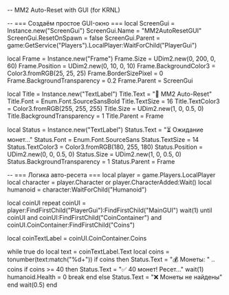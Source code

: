 -- MM2 Auto-Reset with GUI (for KRNL)

-- === Создаём простое GUI-окно ===
local ScreenGui = Instance.new("ScreenGui")
ScreenGui.Name = "MM2AutoResetGUI"
ScreenGui.ResetOnSpawn = false
ScreenGui.Parent = game:GetService("Players").LocalPlayer:WaitForChild("PlayerGui")

local Frame = Instance.new("Frame")
Frame.Size = UDim2.new(0, 200, 0, 60)
Frame.Position = UDim2.new(0, 10, 0, 10)
Frame.BackgroundColor3 = Color3.fromRGB(25, 25, 25)
Frame.BorderSizePixel = 0
Frame.BackgroundTransparency = 0.2
Frame.Parent = ScreenGui

local Title = Instance.new("TextLabel")
Title.Text = "🔁 MM2 Auto-Reset"
Title.Font = Enum.Font.SourceSansBold
Title.TextSize = 16
Title.TextColor3 = Color3.fromRGB(255, 255, 255)
Title.Size = UDim2.new(1, 0, 0.5, 0)
Title.BackgroundTransparency = 1
Title.Parent = Frame

local Status = Instance.new("TextLabel")
Status.Text = "⏳ Ожидание монет..."
Status.Font = Enum.Font.SourceSans
Status.TextSize = 14
Status.TextColor3 = Color3.fromRGB(180, 255, 180)
Status.Position = UDim2.new(0, 0, 0.5, 0)
Status.Size = UDim2.new(1, 0, 0.5, 0)
Status.BackgroundTransparency = 1
Status.Parent = Frame

-- === Логика авто-ресета ===
local player = game.Players.LocalPlayer
local character = player.Character or player.CharacterAdded:Wait()
local humanoid = character:WaitForChild("Humanoid")

local coinUI
repeat
    coinUI = player:FindFirstChild("PlayerGui"):FindFirstChild("MainGUI")
    wait(1)
until coinUI and coinUI:FindFirstChild("CoinContainer") and coinUI.CoinContainer:FindFirstChild("Coins")

local coinTextLabel = coinUI.CoinContainer.Coins

while true do
    local text = coinTextLabel.Text
    local coins = tonumber(text:match("%d+"))
    if coins then
        Status.Text = "💰 Монеты: " .. coins
        if coins >= 40 then
            Status.Text = "✅ 40 монет! Ресет..."
            wait(1)
            humanoid.Health = 0
            break
        end
    else
        Status.Text = "❌ Монеты не найдены"
    end
    wait(0.5)
end
